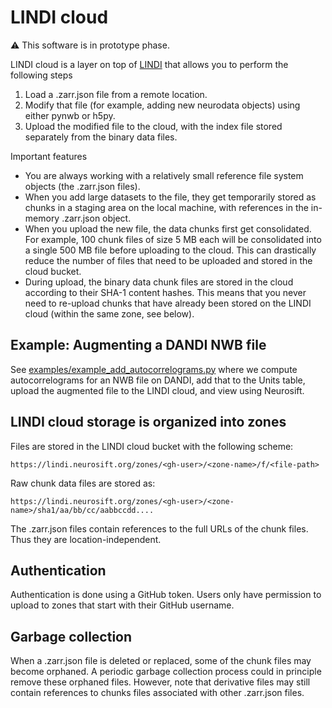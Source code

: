 # LINDI cloud

:warning: This software is in prototype phase.

LINDI cloud is a layer on top of [LINDI](https://github.com/neurodataWithoutBorders/lindi) that allows you to perform the following steps

1. Load a .zarr.json file from a remote location.
2. Modify that file (for example, adding new neurodata objects) using either pynwb or h5py.
3. Upload the modified file to the cloud, with the index file stored separately from the binary data files.

Important features

* You are always working with a relatively small reference file system objects (the .zarr.json files).
* When you add large datasets to the file, they get temporarily stored as chunks in a staging area on the local machine, with references in the in-memory .zarr.json object.
* When you upload the new file, the data chunks first get consolidated. For example, 100 chunk files of size 5 MB each will be consolidated into a single 500 MB file before uploading to the cloud. This can drastically reduce the number of files that need to be uploaded and stored in the cloud bucket.
* During upload, the binary data chunk files are stored in the cloud according to their SHA-1 content hashes. This means that you never need to re-upload chunks that have already been stored on the LINDI cloud (within the same zone, see below).

## Example: Augmenting a DANDI NWB file

See [examples/example_add_autocorrelograms.py](examples/example_add_autocorrelograms.py) where we compute autocorrelograms for an NWB file on DANDI, add that to the Units table, upload the augmented file to the LINDI cloud, and view using Neurosift.

## LINDI cloud storage is organized into zones

Files are stored in the LINDI cloud bucket with the following scheme:

```
https://lindi.neurosift.org/zones/<gh-user>/<zone-name>/f/<file-path>
```

Raw chunk data files are stored as:

```
https://lindi.neurosift.org/zones/<gh-user>/<zone-name>/sha1/aa/bb/cc/aabbccdd....
```

The .zarr.json files contain references to the full URLs of the chunk files. Thus they are location-independent.

## Authentication

Authentication is done using a GitHub token. Users only have permission to upload to zones that start with their GitHub username.

## Garbage collection

When a .zarr.json file is deleted or replaced, some of the chunk files may become orphaned. A periodic garbage collection process could in principle remove these orphaned files. However, note that derivative files may still contain references to chunks files associated with other .zarr.json files.
